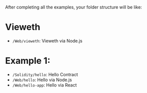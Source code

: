 After completing all the examples, your folder structure will be like:

# Vieweth
+ `/Web/vieweth`: Vieweth via Node.js

# Example 1:
+ `/Solidity/hello`: Hello Contract
+ `/Web/hello`: Hello via Node.js
+ `/Web/hello-app`: Hello via React
